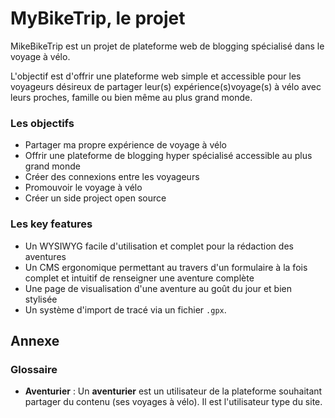 # MyBikeTrip, le projet
MikeBikeTrip est un projet de plateforme web de blogging spécialisé dans le voyage à vélo.   

L'objectif est d'offrir une plateforme web simple et accessible pour les voyageurs désireux de partager leur(s) expérience(s)voyage(s) à vélo avec leurs proches, famille ou bien même au plus grand monde.

### Les objectifs 
- Partager ma propre expérience de voyage à vélo
- Offrir une plateforme de blogging hyper spécialisé accessible au plus grand monde
- Créer des connexions entre les voyageurs
- Promouvoir le voyage à vélo
- Créer un side project open source

### Les key features
- Un WYSIWYG facile d'utilisation et complet pour la rédaction des aventures
- Un CMS ergonomique permettant au travers d'un formulaire à la fois complet et intuitif de renseigner une aventure complète
- Une page de visualisation d'une aventure au goût du jour et bien stylisée
- Un système d'import de tracé via un fichier `.gpx`.


## Annexe

### Glossaire 
- **Aventurier** : Un **aventurier** est un utilisateur de la plateforme souhaitant partager du contenu (ses voyages à vélo). Il est l'utilisateur type du site.
